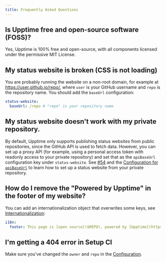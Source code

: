 ```yaml
---
title: Frequently Asked Questions
---
```


## Is Upptime free and open-source software (FOSS)?

Yes, Upptime is 100% free and open-source, with all components licensed under the permissive MIT License.

## My status website is broken (CSS is not loading)

You are probably running the website on a non-root domain, for example at https://user.github.io/repo/, where `user` is your GitHub username and `repo` is the repository name. You should add the `baseUrl` configuration:

```yaml title=".upptimerc.yml"
status-website:
  baseUrl: /repo # "repo" is your repository name
```

## My status website doesn't work with my private repository.

By default, Upptime only supports publishing status websites from public repositories, since the GitHub API is used to fetch data. However, you can set up a proxy API (for example, using a personal access token with readonly access to your private repository) and set that as the `apiBaseUrl` configuration key under `status-website`. See [#54](https://github.com/upptime/upptime/issues/54) and the [Configuration for `apiBaseUrl`](https://upptime.js.org/docs/configuration#custom-api-base-url) to learn how to set up a status website from your private repository.

## How do I remove the "Powered by Upptime" in the footer of my website?

You can add an internationalization object that overwrites some keys, see [Internationalization](/docs/configuration#internationalization):

```yaml title=".upptimerc.yml"
i18n:
  footer: This page is [open source]($REPO), powered by [Upptime](https://upptime.js.org)
```

## I'm getting a 404 error in Setup CI

Make sure you've changed the `owner` and `repo` in the [Configuration](/docs/configuration/).
